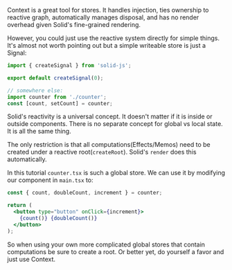 Context is a great tool for stores. It handles injection, ties ownership to reactive graph, automatically manages disposal, and has no render overhead given Solid's fine-grained rendering.

However, you could just use the reactive system directly for simple things. It's almost not worth pointing out but a simple writeable store is just a Signal:

```js
import { createSignal } from 'solid-js';

export default createSignal(0);

// somewhere else:
import counter from './counter';
const [count, setCount] = counter;
```

Solid's reactivity is a universal concept. It doesn't matter if it is inside or outside components. There is no separate concept for global vs local state. It is all the same thing.

The only restriction is that all computations(Effects/Memos) need to be created under a reactive root(`createRoot`). Solid's `render` does this automatically.

In this tutorial `counter.tsx` is such a global store. We can use it by modifying our component in `main.tsx` to:

```jsx
const { count, doubleCount, increment } = counter;

return (
  <button type="button" onClick={increment}>
    {count()} {doubleCount()}
  </button>
);
```

So when using your own more complicated global stores that contain computations be sure to create a root. Or better yet, do yourself a favor and just use Context.
